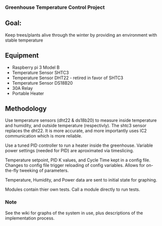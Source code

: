 ###   Greenhouse Temperature Control Project

## Goal:
Keep trees/plants alive through the winter by providing an environment
with stable temperature

## Equipment
- Raspberry pi 3 Model B
- Temperature Sensor SHTC3
- Temperature Sensor DHT22 - retired in favor of SHTC3
- Temperature Sensor DS18B20
- 30A Relay
- Portable Heater

## Methodology

Use temperature sensors (dht22 & ds18b20) to measure inside temperature
and humidity, and outside temperature (respectivly). The shtc3 sensor
replaces the dht22.  It is more accurate, and more importantly uses
IC2 communication which is more reliable.

Use a tuned PID controller to run a heater inside the greenhouse.
Variable power settings (needed for PID) are aproximated via
timeslicing.

Temperature setpoint, PID K values, and Cycle Time kept in a config
file. Changes to config file trigger reloading of config variables.
Allows for on-the-fly tweeking of parameters.

Temperature, Humidity, and Power data are sent to initial state
for graphing.

Modules contain thier own tests. Call a module directly to run tests.

### Note
See the wiki for graphs of the system in use, plus descriptions of the implementation process.
